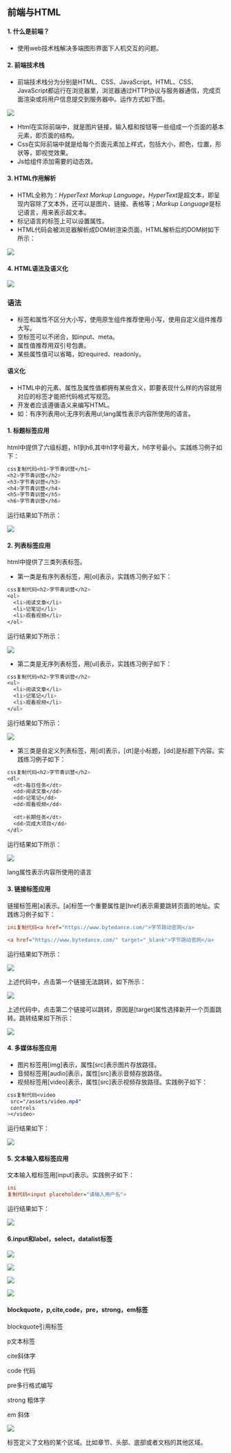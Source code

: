 ## 前端与HTML

#### 1. **什么是前端？**

- 使用web技术栈解决多端图形界面下人机交互的问题。

#### 2. **前端技术栈**

- 前端技术栈分为分别是HTML、CSS、JavaScript。HTML、CSS、JavaScript都运行在浏览器里，浏览器通过HTTP协议与服务器通信，完成页面渲染或将用户信息提交到服务器中。运作方式如下图。

![](img/3fca1ffe2bc44e0ebcd3d6b0d8b1fe60tplv-k3u1fbpfcp-zoom-in-crop-mark1512000.webp)

- Html在实际前端中，就是图片链接，输入框和按钮等一些组成一个页面的基本元素，即页面的结构。
- Css在实际前端中就是给每个页面元素加上样式，包括大小，颜色，位置，形状等，即视觉效果。
- Js给组件添加需要的动态效。

#### 3. **HTML作用解析**

- HTML全称为：*HyperText Markup Language*，*HyperText*是超文本，即呈现内容除了文本外，还可以是图片、链接、表格等；*Markup Language*是标记语言，用来表示超文本。
- 标记语言的标签上可以设置属性。
- HTML代码会被浏览器解析成DOM树渲染页面，HTML解析后的DOM树如下所示：

![](img/08afccd7564c4550a3d53342cb9a1d15tplv-k3u1fbpfcp-zoom-in-crop-mark1512000.webp)

#### 4. **HTML语法及语义化**

![](img/image-20230827110648393.png)

### 语法

- 标签和属性不区分大小写，使用原生组件推荐使用小写，使用自定义组件推荐大写。
- 空标签可以不闭合，如input、meta。
- 属性值推荐用双引号包裹。
- 某些属性值可以省略，如required、readonly。

#### 语义化

- HTML中的元素、属性及属性值都拥有某些含义，即要表现什么样的内容就用对应的标签才能把代码格式写规范。
- 开发者应该遵循语义来编写HTML。
- 如：有序列表用ol;无序列表用ul;lang属性表示内容所使用的语言。

#### 1. **标题标签应用**

html中提供了六级标题，h1到h6,其中h1字号最大，h6字号最小。实践练习例子如下：

```css
css复制代码<h1>字节青训营</h1>
<h2>字节青训营</h2>
<h3>字节青训营</h3>
<h4>字节青训营</h4>
<h5>字节青训营</h5>
<h6>字节青训营</h6>
```

运行结果如下所示：

![](img/41867c7af9434d0aaebac02db173e070tplv-k3u1fbpfcp-zoom-in-crop-mark1512000.webp)

#### 2. **列表标签应用**

html中提供了三类列表标签。

- 第一类是有序列表标签，用[ol]表示，实践练习例子如下：

```css
css复制代码<h2>字节青训营</h2>
<ol>
  <li>阅读文章</li>
  <li>记笔记</li>
  <li>观看视频</li>
</ol>
```

运行结果如下所示：

![](img/6ddcb320957a4d98975297cc36f248c2tplv-k3u1fbpfcp-zoom-in-crop-mark1512000.webp)

- 第二类是无序列表标签，用[ul]表示，实践练习例子如下：

```css
css复制代码<h2>字节青训营</h2>
<ul>
  <li>阅读文章</li>
  <li>记笔记</li>
  <li>观看视频</li>
</ul>
```

运行结果如下所示：

![](img/38ef4345898440f2a2a391bdc24fe771tplv-k3u1fbpfcp-zoom-in-crop-mark1512000.webp)

- 第三类是自定义列表标签，用[dl]表示，[dt]是小标题，[dd]是标题下内容。实践练习例子如下：

```css
css复制代码<h2>字节青训营</h2>
<dl>
  <dt>每日任务</dt>
  <dd>阅读文章</dd>
  <dd>记笔记</dd>
  <dd>观看视频</dd>
  
  <dt>长期任务</dt>
  <dd>完成大项目</dd>
</dl>
```

运行结果如下所示：

![](img/e10d2ccbee2140c480656441108fc595tplv-k3u1fbpfcp-zoom-in-crop-mark1512000.webp)

lang属性表示内容所使用的语言

#### 3. **链接标签应用**

链接标签用[a]表示。[a]标签一个重要属性是[href]表示需要跳转页面的地址。实践练习例子如下：

```ini
ini复制代码<a href="https://www.bytedance.com/">字节跳动官网</a>

<a href="https://www.bytedance.com/" target="_blank">字节跳动官网</a>
```

运行结果如下所示：

![](img/c98da4e8e90b472ca55ac46344cda632tplv-k3u1fbpfcp-zoom-in-crop-mark1512000.webp)

上述代码中，点击第一个链接无法跳转，如下所示：

![](img/4f5210cec4be40bb949c450374928c13tplv-k3u1fbpfcp-zoom-in-crop-mark1512000.webp)

上述代码中，点击第二个链接可以跳转，原因是[target]属性选择新开一个页面跳转。跳转结果如下所示：

![](img/57fb9a336f3a480faedbf8806caf390dtplv-k3u1fbpfcp-zoom-in-crop-mark1512000.webp)

#### 4. **多媒体标签应用**

- 图片标签用[img]表示，属性[src]表示图片存放路径。
- 音频标签用[audio]表示，属性[src]表示音频存放路径。
- 视频标签用[video]表示，属性[src]表示视频存放路径。实践例子如下：

```css
css复制代码<video
 src="/assets/video.mp4"
 controls 
></video>
```

运行结果如下：

![](img/1c4bb1c28646405d8ea8a324a585daf6tplv-k3u1fbpfcp-zoom-in-crop-mark1512000.webp)

#### 5. **文本输入框标签应用**

文本输入框标签用[input]表示。实践例子如下：

```ini
ini
复制代码<input placeholder="请输入用户名">
```

运行结果如下：

![](img/b72a52bdfd9140be91480b5d255798cftplv-k3u1fbpfcp-zoom-in-crop-mark1512000.webp)

#### 6.input和label，select，datalist标签

![](img/image-20230827104755788.png)

![](img/image-20230827105202639.png)

![](img/image-20230827105218911.png)

![](img/image-20230827105229895.png)

#### blockquote，p,cite,code，pre，strong，em标签

blockquote引用标签

p文本标签

cite斜体字

code 代码

pre多行格式编写

strong 粗体字

em 斜体

![](img/image-20230827110108051.png)

<section> 标签定义了文档的某个区域。比如章节、头部、底部或者文档的其他区域。